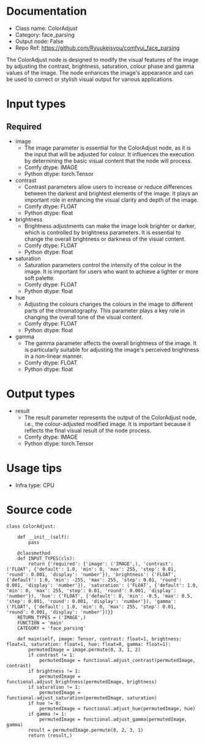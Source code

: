 # Documentation
- Class name: ColorAdjust
- Category: face_parsing
- Output node: False
- Repo Ref: https://github.com/Ryuukeisyou/comfyui_face_parsing

The ColorAdjust node is designed to modify the visual features of the image by adjusting the contrast, brightness, saturation, colour phase and gamma values of the image. The node enhances the image's appearance and can be used to correct or stylish visual output for various applications.

# Input types
## Required
- image
    - The image parameter is essential for the ColorAdjust node, as it is the input that will be adjusted for colour. It influences the execution by determining the basic visual content that the node will process.
    - Comfy dtype: IMAGE
    - Python dtype: torch.Tensor
- contrast
    - Contrast parameters allow users to increase or reduce differences between the darkest and brightest elements of the image. It plays an important role in enhancing the visual clarity and depth of the image.
    - Comfy dtype: FLOAT
    - Python dtype: float
- brightness
    - Brightness adjustments can make the image look brighter or darker, which is controlled by brightness parameters. It is essential to change the overall brightness or darkness of the visual content.
    - Comfy dtype: FLOAT
    - Python dtype: float
- saturation
    - Saturation parameters control the intensity of the colour in the image. It is important for users who want to achieve a lighter or more soft palette.
    - Comfy dtype: FLOAT
    - Python dtype: float
- hue
    - Adjusting the colours changes the colours in the image to different parts of the chromatography. This parameter plays a key role in changing the overall tone of the visual content.
    - Comfy dtype: FLOAT
    - Python dtype: float
- gamma
    - The gamma parameter affects the overall brightness of the image. It is particularly suitable for adjusting the image's perceived brightness in a non-linear manner.
    - Comfy dtype: FLOAT
    - Python dtype: float

# Output types
- result
    - The result parameter represents the output of the ColorAdjust node, i.e., the colour-adjusted modified image. It is important because it reflects the final visual result of the node process.
    - Comfy dtype: IMAGE
    - Python dtype: torch.Tensor

# Usage tips
- Infra type: CPU

# Source code
```
class ColorAdjust:

    def __init__(self):
        pass

    @classmethod
    def INPUT_TYPES(cls):
        return {'required': {'image': ('IMAGE',), 'contrast': ('FLOAT', {'default': 1.0, 'min': 0, 'max': 255, 'step': 0.01, 'round': 0.001, 'display': 'number'}), 'brightness': ('FLOAT', {'default': 1.0, 'min': -255, 'max': 255, 'step': 0.01, 'round': 0.001, 'display': 'number'}), 'saturation': ('FLOAT', {'default': 1.0, 'min': 0, 'max': 255, 'step': 0.01, 'round': 0.001, 'display': 'number'}), 'hue': ('FLOAT', {'default': 0, 'min': -0.5, 'max': 0.5, 'step': 0.001, 'round': 0.001, 'display': 'number'}), 'gamma': ('FLOAT', {'default': 1.0, 'min': 0, 'max': 255, 'step': 0.01, 'round': 0.001, 'display': 'number'})}}
    RETURN_TYPES = ('IMAGE',)
    FUNCTION = 'main'
    CATEGORY = 'face_parsing'

    def main(self, image: Tensor, contrast: float=1, brightness: float=1, saturation: float=1, hue: float=0, gamma: float=1):
        permutedImage = image.permute(0, 3, 1, 2)
        if contrast != 1:
            permutedImage = functional.adjust_contrast(permutedImage, contrast)
        if brightness != 1:
            permutedImage = functional.adjust_brightness(permutedImage, brightness)
        if saturation != 1:
            permutedImage = functional.adjust_saturation(permutedImage, saturation)
        if hue != 0:
            permutedImage = functional.adjust_hue(permutedImage, hue)
        if gamma != 1:
            permutedImage = functional.adjust_gamma(permutedImage, gamma)
        result = permutedImage.permute(0, 2, 3, 1)
        return (result,)
```